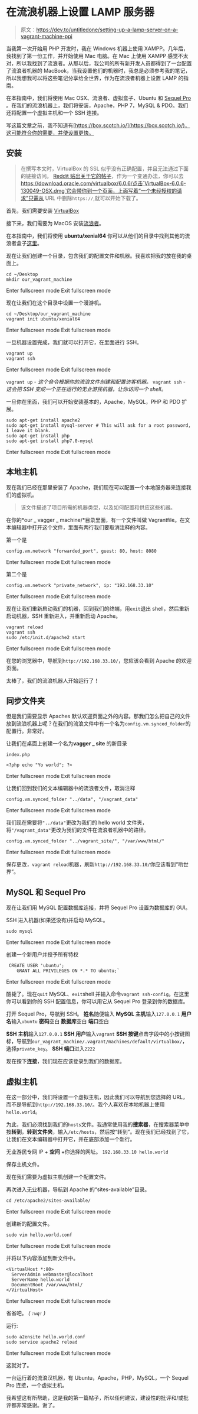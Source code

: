 # 在流浪机器上设置 LAMP 服务器

> 原文：<https://dev.to/untitledone/setting-up-a-lamp-server-on-a-vagrant-machine-ppi>

当我第一次开始用 PHP 开发时，我在 Windows 机器上使用 XAMPP。几年后，我找到了第一份工作，并开始使用 Mac 电脑。在 Mac 上使用 XAMPP 感觉不太对，所以我找到了流浪者。从那以后，我公司的所有新开发人员都得到了一台配置了流浪者机器的 MacBook，当我设置他们的机器时，我总是必须参考我的笔记，所以我想我可以将这些笔记分享给全世界，作为在流浪者机器上设置 LAMP 的指南。

在本指南中，我们将使用 Mac OSX、流浪者、虚拟盒子、Ubuntu 和 [Sequel Pro](https://www.sequelpro.com/) 。在我们的流浪机器上，我们将安装，Apache，PHP 7，MySQL & PDO。我们还将配置一个虚拟主机和一个 SSH 连接。

写这篇文章之前，我不知道有[https://box.scotch.io/](https://box.scotch.io/)，这可能符合你的需要，并使设置更快。

## 安装

> 在撰写本文时，VirtualBox 的 SSL 似乎没有正确配置，并且无法通过下面的链接访问。 [Reddit 贴出关于它的帖子](https://www.reddit.com/r/virtualbox/comments/bhu0w6/why_cant_i_download_virtualbox/)，作为一个变通办法，你可以去 https://download.oracle.com/virtualbox/6.0.6/点击`VirtualBox-6.0.6-130049-OSX.dmg`它会带你到一个页面，上面写着“一个未经授权的请求”只需从 URL 中删除`https://`,就可以开始下载了。

首先，我们需要安装 [VirtualBox](https://www.virtualbox.org/wiki/Downloads)

接下来，我们需要为 MacOS 安装[流浪者](https://www.vagrantup.com/)。

在本指南中，我们将使用 **ubuntu/xenial64** 你可以从他们的目录中找到其他的流浪者盒子[这里](https://app.vagrantup.com/boxes/search)。

现在让我们创建一个目录，包含我们的配置文件和机器。我喜欢把我的放在我的桌面上。

```
cd ~/Desktop
mkdir our_vagrant_machine 
```

Enter fullscreen mode Exit fullscreen mode

现在让我们在这个目录中设置一个漫游机。

```
cd ~/Desktop/our_vagrant_machine
vagrant init ubuntu/xenial64 
```

Enter fullscreen mode Exit fullscreen mode

一旦机器设置完成，我们就可以打开它，在里面进行 SSH。

```
vagrant up
vagrant ssh 
```

Enter fullscreen mode Exit fullscreen mode

`vagrant up` - *这个命令根据你的流浪文件创建和配置访客机器。*
`vagrant ssh` - *这会把 SSH 变成一个正在运行的无业游民机器，让你访问一个 shell。*

一旦你在里面，我们可以开始安装基本的，Apache，MySQL，PHP 和 PDO 扩展。

```
sudo apt-get install apache2
sudo apt-get install mysql-server # This will ask for a root password, I leave it blank. 
sudo apt-get install php
sudo apt-get install php7.0-mysql 
```

Enter fullscreen mode Exit fullscreen mode

## 本地主机

现在我们已经在那里安装了 Apache，我们现在可以配置一个本地服务器来连接我们的虚拟机。

> 该文件描述了项目所需的机器类型，以及如何配置和供应这些机器。

在你的*our _ vagger _ machine/*目录里面，有一个文件叫做 Vagrantfile。在文本编辑器中打开这个文件，里面有两行我们要取消注释的内容。

第一个是

```
config.vm.network "forwarded_port", guest: 80, host: 8080 
```

Enter fullscreen mode Exit fullscreen mode

第二个是

```
config.vm.network "private_network", ip: "192.168.33.10" 
```

Enter fullscreen mode Exit fullscreen mode

现在让我们重新启动我们的机器，回到我们的终端，用`exit`退出 shell，然后重新启动机器，SSH 重新进入，并重新启动 Apache。

```
vagrant reload
vagrant ssh
sudo /etc/init.d/apache2 start 
```

Enter fullscreen mode Exit fullscreen mode

在您的浏览器中，导航到`http://192.168.33.10/`，您应该会看到 Apache 的欢迎页面。

太棒了，我们的流浪机器人开始运行了！

## 同步文件夹

但是我们需要显示 Apaches 默认欢迎页面之外的内容。那我们怎么把自己的文件放到流浪机器上呢？在我们的流浪文件中有一个名为`config.vm.synced_folder`的配置行。非常好。

让我们在桌面上创建一个名为**vagger _ site**
的新目录

`index.php`

```
<?php echo "Yo world"; ?> 
```

Enter fullscreen mode Exit fullscreen mode

让我们回到我们的文本编辑器中的流浪者文件，取消注释

```
config.vm.synced_folder "../data", "/vagrant_data" 
```

Enter fullscreen mode Exit fullscreen mode

我们现在需要将`"../data"`更改为我们的 hello world 文件夹，将`"/vagrant_data"`更改为我们的文件在流浪者机器中的路径。

```
config.vm.synced_folder "../vagrant_site/", "/var/www/html/" 
```

Enter fullscreen mode Exit fullscreen mode

保存更改，`vagrant reload`机器，刷新`http://192.168.33.10/`你应该看到“哟世界”。

## MySQL 和 Sequel Pro

现在让我们用 MySQL 配置数据库连接，并将 Sequel Pro 设置为数据库的 GUI。

SSH 进入机器(如果还没有)并启动 MySQL。

```
sudo mysql 
```

Enter fullscreen mode Exit fullscreen mode

创建一个新用户并授予所有特权

```
 CREATE USER 'ubuntu';
    GRANT ALL PRIVILEGES ON *.* TO ubuntu;` 
```

Enter fullscreen mode Exit fullscreen mode

酷毙了。现在`quit` MySQL、`exit`shell 并输入命令`vagrant ssh-config`。在这里你可以看到你的 SSH 配置信息，你可以用它从 Sequel Pro 登录到你的数据库。

打开 Sequel Pro，导航到 SSH。
**姓名**随便输入
**MySQL 主机**输入`127.0.0.1`
**用户名**输入`ubuntu`
**密码**空白
**数据库**空白
**端口**空白

**SSH 主机**输入`127.0.0.1`
**SSH 用户**输入`vagrant`
**SSH 按键**点击字段中的小按键图标，导航到`our_vagrant_machine/.vagrant/machines/default/virtualbox/`，选择`private_key`。
**SSH 端口**进入`2222`

现在按下**连接**，我们现在应该登录到我们的数据库。

## 虚拟主机

在这一部分中，我们将设置一个虚拟主机，因此我们可以导航到您选择的 URL，而不是导航到`http://192.168.33.10/`。我个人喜欢在本地机器上使用`hello.world`。

为此，我们必须找到我们的`hosts`文件。我通常使用我的**搜索器**，在搜索器菜单中按**转到**，**转到文件夹**，输入`/etc/hosts`，然后按“转到”。现在我们已经找到了它，让我们在文本编辑器中打开它，并在底部添加一个新行。

无业游民专网 IP + **空间** +你选择的网址。
`192.168.33.10 hello.world`

保存主机文件。

现在我们需要为虚拟主机创建一个配置文件。

再次进入无业机器，导航到 Apache 的“sites-available”目录。

```
cd /etc/apache2/sites-available/ 
```

Enter fullscreen mode Exit fullscreen mode

创建新的配置文件。

```
sudo vim hello.world.conf 
```

Enter fullscreen mode Exit fullscreen mode

并将以下内容添加到新文件中。

```
<VirtualHost *:80>
  ServerAdmin webmaster@localhost
  ServerName hello.world
  DocumentRoot /var/www/html/
</VirtualHost> 
```

Enter fullscreen mode Exit fullscreen mode

省省吧。 *( `:wq!` )*

运行:

```
sudo a2ensite hello.world.conf
sudo service apache2 reload 
```

Enter fullscreen mode Exit fullscreen mode

这就对了。

一台运行着的流浪汉机器，有 Ubuntu，Apache，PHP，MySQL，一个 Sequel Pro 连接，一个虚拟主机。

我希望这有所帮助，这是我的第一篇帖子，所以任何建议，建设性的批评和/或批评都非常感谢。谢了。